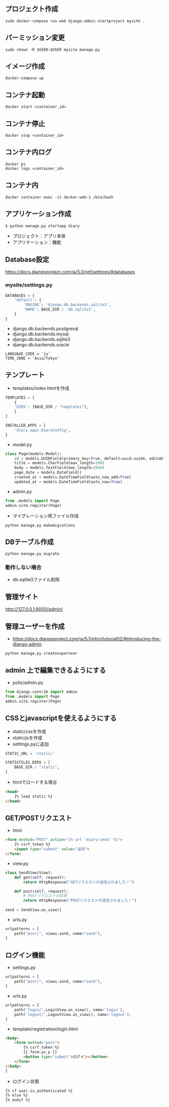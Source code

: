 ## プロジェクト作成
```
sudo docker-compose run web django-admin startproject mysite .
```
## パーミッション変更
```
sudo chown -R $USER:$USER mysite manage.py
```
## イメージ作成
```
docker-compose up
```
## コンテナ起動
```
docker start <container_id>
```
## コンテナ停止
```
docker stop <container_id>
```
## コンテナ内ログ
```
docker ps
docker logs <container_id>
```
## コンテナ内
```
docker container exec -it docker-web-1 /bin/bash
```

## アプリケーション作成
```
$ python manage.py startapp diary
```
- プロジェクト：アプリ本体
- アプリケーション：機能

## Database設定
https://docs.djangoproject.com/ja/5.0/ref/settings/#databases
### mysite/settings.py
```python
DATABASES = {
    'default': {
        'ENGINE': 'django.db.backends.sqlite3',
        'NAME': BASE_DIR / 'db.sqlite3',
    }
}
```
- django.db.backends.postgresql
- django.db.backends.mysql
- django.db.backends.sqlite3
- django.db.backends.oracle

```
LANGUAGE_CODE = 'ja'
TIME_ZONE = 'Asia/Tokyo'
```

## テンプレート
- templates/index.htmlを作成
```python
TEMPLATES = [
    {
    'DIRS': [BASE_DIR / "templates"],
    }
]
```
```python
INSTALLED_APPS = [
    'diary.apps.DiaryConfig',
}
```
- model.py
```python
class Page(models.Model):
    id = models.UUIDField(primary_key=True, default=uuid.uuid4, editable=False)
    title = models.CharField(max_length=100)
    body = models.TextField(max_length=2000)
    page_date = models.DateField()
    created_at = models.DateTimeField(auto_now_add=True)
    updated_at = models.DateTimeField(auto_now=True)
```
- admin.py
```python
from .models import Page
admin.site.register(Page)
```
- マイグレーション用ファイル作成
```
python manage.py makemigrations
```
## DBテーブル作成
```
python manage.py migrate
```
### 動作しない場合
- db.sqlite3ファイル削除

## 管理サイト
http://127.0.0.1:8000/admin/ 

## 管理ユーザーを作成
- https://docs.djangoproject.com/ja/5.1/intro/tutorial02/#introducing-the-django-admin
```
python manage.py createsuperuser
```
## admin 上で編集できるようにする
- polls/admin.py
```python
from django.contrib import admin
from .models import Page
admin.site.register(Page)
```

## CSSとjavascriptを使えるようにする
- static/cssを作成
- static/jsを作成
- settings.pyに追加
```python
STATIC_URL = 'static/'

STATICFILES_DIRS = [
    BASE_DIR / "static",
]
```
- htmlでロードする場合
```html
<head>
    {% load static %}
</head>
```
## GET/POSTリクエスト
- html
```html
<form method="POST" action="{% url 'diary:send' %}">
    {% csrf_token %}
    <input type="submit" value="送信">
</form>
```
- view.py
```python
class SendView(View):
    def get(self, request):
        return HttpResponse("GETリクエストが送信されました！")

    def post(self, request):
        # POSTリクエストの処理
        return HttpResponse("POSTリクエストが送信されました！")
        
send = SendView.as_view()
```
- urls.py
```python
urlpatterns = [
    path("post/", views.send, name="send"),
]
```
## ログイン機能
- settings.py
```python
urlpatterns = [
    path("post/", views.send, name="send"),
]
```
- urls.py
```python
urlpatterns = [
    path('login/',LoginView.as_view(), name='login'),
    path('logout/',LogoutView.as_view(), name='logout'),
]
```
- template/registration/login.html
```html
<body>
    <form method="post">
        {% csrf_token %}
        {{ form.as_p }}
        <button type="submit">ログイン</button>
    </form>
</body>
]
```
- ログイン状態
```html
{% if user.is_authenticated %}
{% else %}
{% endif %}
```
